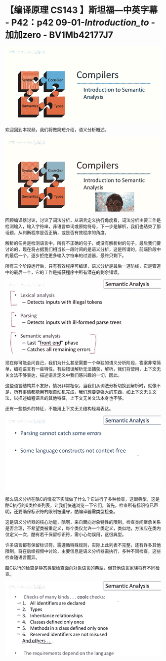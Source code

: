 # 【编译原理 CS143 】斯坦福—中英字幕 - P42：p42 09-01-_Introduction_to_ - 加加zero - BV1Mb42177J7

![](img/dcd33b95e608a3d8bb1a0cdfce19017e_0.png)

欢迎回到本视频，我们将做简短介绍，语义分析概述。

![](img/dcd33b95e608a3d8bb1a0cdfce19017e_2.png)

回顾编译器讨论，讨论了词法分析，从语言定义执行角度看，词法分析主要工作是检测输入，输入字符串，非语言单词或原始符号，下一步是解析，我们也结束了那话题，从判断程序是否正确，或是否有效程序的角度。

解析的任务是检测语言中，所有不正确的句子，或没有解析树的句子，最后我们要讨论的，现在将占据我们相当长一段时间的是语义分析，这是所谓的，前端阶段中的最后一个，逐步拒绝更多输入字符串的过滤器，最终只剩下。

所有三个阶段运行后，只有有效程序可编译，语义分析是最后一道防线，它是管道中的最后一个，它的工作是捕获程序中所有潜在的剩余错误。



![](img/dcd33b95e608a3d8bb1a0cdfce19017e_4.png)

现在你可能会问自己，我们为什么甚至需要一个单独的语义分析阶段，答案非常简单，编程语言有一些特性，有些错误解析无法捕获，解析，我们将使用，上下文无关文法不够表达，描述语言定义中我们感兴趣的一切，因此。

这些语言结构并不友好，情况非常相似，当我们从词法分析切换到解析时，就像不是，所有事情都能用有限自动机完成，我们想要更强大的东西，如上下文无关文法，以描述编程语言的其他特征，上下文无关文法本身也不够。

还有一些额外的特征，不能用上下文无关结构轻易表达。

![](img/dcd33b95e608a3d8bb1a0cdfce19017e_6.png)

那么语义分析在酷C的情况下实际做了什么？它进行了多种检查，这很典型，这是酷C执行的6类检查列表，让我们快速浏览一下它们，首先，检查所有标识符已声明，还要确保标识符的限制被遵守，酷编译器需类型检查。

这是语义分析器的核心功能，酷啊，来自面向对象特性的限制，检查类间继承关系是否合理，不希望类被重定义，每个类仅允许一个类定义，类似地，方法应在类内仅定义一次，酷有若干保留标识符，需小心勿误用，这很典型。

许多语言都有保留标识符，需遵循特殊规则，实际上此列表不完整，还有许多其他限制，将在后续视频中讨论，主要信息是语义分析器需执行，多种不同检查，这些检查随语言而异。

酷C执行的检查是静态类型检查面向对象语言的典型，但其他语言家族将有不同检查。

![](img/dcd33b95e608a3d8bb1a0cdfce19017e_8.png)